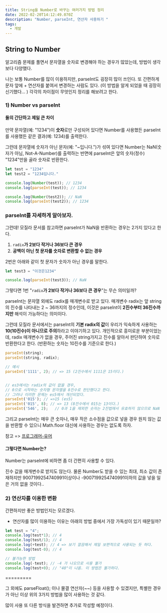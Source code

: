 ```yaml
---
title: String을 Number로 바꾸는 여러가지 방법 정리
date: 2022-02-20T14:12:49.070Z
description: "Number, parseInt, 연산자 사용하기 "
tags:
  - 개발
---
```

## String to Number

알고리즘 문제를 풀면서 문자열을 숫자로 변경해야 하는 경우가 많았는데, 방법이 생각보다 다양했다. 

나는 보통 Number를 많이 이용하지만, parseInt도 굉장히 많이 쓰인다. 또 간편하게 문자 앞에 + 연산자를 붙여서 변경하는 사람도 있다. (이 방법을 알게 되었을 때 굉장히 신기했다... ) 각각의 차이점이 무엇인지 정리를 해보려고 한다.

### 1) Number vs parseInt



#### 둘의 간단하고 제일 큰 차이

만약 문자열(예: "1234")이 **숫자**로만 구성되어 있다면 Number를 사용했든 parseInt를 사용했든 같은 결과(예: 1234)를 출력한다. 

그런데 문자열에 숫자가 아닌 문자(예: "~입니다.")가 섞여 있다면 Number는 NaN(숫자가 아님, Not-A-Number)를 출력하는 반면에 parseInt은 앞의 숫자(정수) "1234"만을 골라 숫자로 반환한다.  

```javascript
let test = "1234"
let test2 = "1234입니다."

console.log(Number(test)); // 1234
console.log(parseInt(test)); // 1234

console.log(Number(test2)); // NaN
console.log(parseInt(test2)); // 1234
```



### parseInt를 자세하게 알아보자.

그런데! 모질라 문서를 참고하면 parseInt가 NaN을 반환하는 경우는 2가지 있다고 한다. 

1. `radix`**가 2보다 작거나 36보다 큰 경우**
2. **공백이 아닌 첫 문자를 숫자로 변환할 수 없는 경우**

2번은 아래와 같이 첫 문자가 숫자가 아닌 경우를 말한다. 

```javascript
let test3 = "이것은1234"

console.log(parseInt(test3)); // NaN
```

그렇다면 1번 "`radix`**가 2보다 작거나 36보다 큰 경우**"는  무슨 의미일까? 

parseInt는 문자열 외에도 radix를 매개변수로 받고 있다. 매개변수 radix는 앞 string의 진수를 나타내는 2 ~ 36까지의 정수인데, 이것은 parseInt이 **2진수부터 36진수까지만** 해석이 가능하다는 의미이다. 

그런데 모질라 문서에서는 parseInt의 **기본 radix의 값**이 우리가 익숙하게 사용하는 **10(10진수)이 아니므로 주의**하라고 이야기하고 있다. 개인적으로 흥미로운 부분이었는데, radix 매개변수가 없을 경우, 주어진 string가지고 진수를 알아서 판단하여 숫자로 반환한다고 한다. (반환하는 숫자는 10진수를 기준으로 한다.)

```javascript
parseInt(string);
parseInt(string, radix); 

// 예시
parseInt('1111', 2); // => 15 (2진수에서 1111은 15이다.)


// es3에서는 radix의 값이 없을 경우,
// 0으로 시작하는 숫자형 문자열을 8진수로 판단했다고 한다.
// 그러나 이러한 문제는 es5에서 개선되었다.
parseInt('015'); // =>15 (es5)
parseInt('015', 8); // => 13 (8진수에서 015는 13이다.)
parseInt('546', 2);   // 0과 1을 제외한 숫자는 2진법에서 유효하지 않으므로 NaN

```

그리고 parseInt는 매우 큰 숫자나, 매우 작은 소수점을 값으로 넣을 경우 원치 않는 값을 반환할 수 있으니 Math.floor 대신에 사용하는 경우는 없도록 하자.  

참고 => [프로그래머-유머](https://twitter.com/PR0GRAMMERHUM0R/status/1488436988051181568?s=20&t=JFBSpHBD08DIW9sw3e5clw)



#### 그렇다면 Number는?

Number는 parseInt에 비하면 좀 더 간편히 사용할 수 있다. 

진수 값을 매개변수로 받지도 않는다. 물론 Number도 받을 수 있는 최대, 최소 값이 존재하지만 9007199254740991이상이나 -9007199254740991이하의 값을 넣을 일은 거의 없을 것이다.. 



### 2) 연산자를 이용한 변환

간편하지만 좋은 방법인지는 모르겠다. 

+ 연산자를 많이 이용하는 이유는 아래의 방법 중에서 가장 가독성이 있기 때문일까?

```javascript
let test = "4";
console.log(test*1); // 4
console.log(test/1); // 4
console.log(+test); // 4 => 보기 깔끔해서 제일 보편적으로 사용되는 듯 하다.
console.log(test-0); // 4

// 불가능한 방법
console.log(-test); // -4 가 나오므로 사용 불가
console.log(test+0); // "40"이 나옴. 이 방법은 불가하다.
```



\=========

그 외에도 parseFloat(); 이나 물결 연산자(\~\~) 등을 사용할 수 있겠지만, 특별한 경우가 아닌 이상 위의 3가지 방법을 많이 사용하는 것 같다. 

많이 사용 또 다른 방식을 발견하면 추가로 작성할 예정이다.